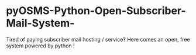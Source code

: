 # pyOSMS-Python-Open-Subscriber-Mail-System-
Tired of paying subscriber mail hosting / service? Here comes an open, free system powered by python !
